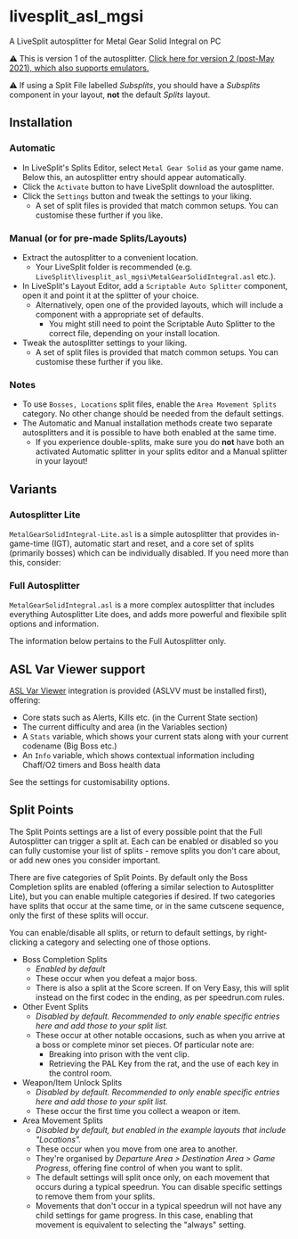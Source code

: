 # livesplit_asl_mgsi
A LiveSplit autosplitter for Metal Gear Solid Integral on PC

⚠ This is version 1 of the autosplitter. [Click here for version 2 (post-May 2021), which also supports emulators.](https://github.com/bmn/livesplit_asl_mgs1/)

⚠ If using a Split File labelled *Subsplits*, you should have a *Subsplits* component in your layout, **not** the default *Splits* layout.

## Installation

### Automatic
* In LiveSplit's Splits Editor, select `Metal Gear Solid` as your game name. Below this, an autosplitter entry should appear automatically.
* Click the `Activate` button to have LiveSplit download the autosplitter.
* Click the `Settings` button and tweak the settings to your liking.
  * A set of split files is provided that match common setups. You can customise these further if you like.

### Manual (or for pre-made Splits/Layouts)
* Extract the autosplitter to a convenient location.
  * Your LiveSplit folder is recommended (e.g. `LiveSplit\livesplit_asl_mgsi\MetalGearSolidIntegral.asl` etc.).
* In LiveSplit's Layout Editor, add a `Scriptable Auto Splitter` component, open it and point it at the splitter of your choice.
  * Alternatively, open one of the provided layouts, which will include a component with a appropriate set of defaults.
    * You might still need to point the Scriptable Auto Splitter to the correct file, depending on your install location.
* Tweak the autosplitter settings to your liking.
  * A set of split files is provided that match common setups. You can customise these further if you like.
  
### Notes
* To use `Bosses, Locations` split files, enable the `Area Movement Splits` category. No other change should be needed from the default settings.
* The Automatic and Manual installation methods create two separate autosplitters and it is possible to have both enabled at the same time.
  * If you experience double-splits, make sure you do **not** have both an activated Automatic splitter in your splits editor and a Manual splitter in your layout!

## Variants
### Autosplitter Lite
`MetalGearSolidIntegral-Lite.asl` is a simple autosplitter that provides in-game-time (IGT), automatic start and reset, and a core set of splits (primarily bosses) which can be individually disabled. If you need more than this, consider:
### Full Autosplitter
`MetalGearSolidIntegral.asl` is a more complex autosplitter that includes everything Autosplitter Lite does, and adds more powerful and flexibile split options and information.

The information below pertains to the Full Autosplitter only.

## ASL Var Viewer support
[ASL Var Viewer](https://github.com/hawkerm/LiveSplit.ASLVarViewer) integration is provided (ASLVV must be installed first), offering:

* Core stats such as Alerts, Kills etc. (in the Current State section)
* The current difficulty and area (in the Variables section)
* A `Stats` variable, which shows your current stats along with your current codename (Big Boss etc.)
* An `Info` variable, which shows contextual information including Chaff/O2 timers and Boss health data

See the settings for customisability options.

## Split Points
The Split Points settings are a list of every possible point that the Full Autosplitter can trigger a split at. Each can be enabled or disabled so you can fully customise your list of splits - remove splits you don't care about, or add new ones you consider important.

There are five categories of Split Points. By default only the Boss Completion splits are enabled (offering a similar selection to Autosplitter Lite), but you can enable multiple categories if desired. If two categories have splits that occur at the same time, or in the same cutscene sequence, only the first of these splits will occur.

You can enable/disable all splits, or return to default settings, by right-clicking a category and selecting one of those options.

* Boss Completion Splits
  * *Enabled by default*
  * These occur when you defeat a major boss.
  * There is also a split at the Score screen. If on Very Easy, this will split instead on the first codec in the ending, as per speedrun.com rules.
* Other Event Splits
  * *Disabled by default. Recommended to only enable specific entries here and add those to your split list.*
  * These occur at other notable occasions, such as when you arrive at a boss or complete minor set pieces. Of particular note are:
    * Breaking into prison with the vent clip.
    * Retrieving the PAL Key from the rat, and the use of each key in the control room.
* Weapon/Item Unlock Splits
  * *Disabled by default. Recommended to only enable specific entries here and add those to your split list.*
  * These occur the first time you collect a weapon or item.
* Area Movement Splits
  * *Disabled by default, but enabled in the example layouts that include "Locations".*
  * These occur when you move from one area to another.
  * They're organised by *Departure Area > Destination Area > Game Progress*, offering fine control of when you want to split.
  * The default settings will split once only, on each movement that occurs during a typical speedrun. You can disable specific settings to remove them from your splits.
  * Movements that don't occur in a typical speedrun will not have any child settings for game progress. In this case, enabling that movement is equivalent to selecting the "always" setting.
